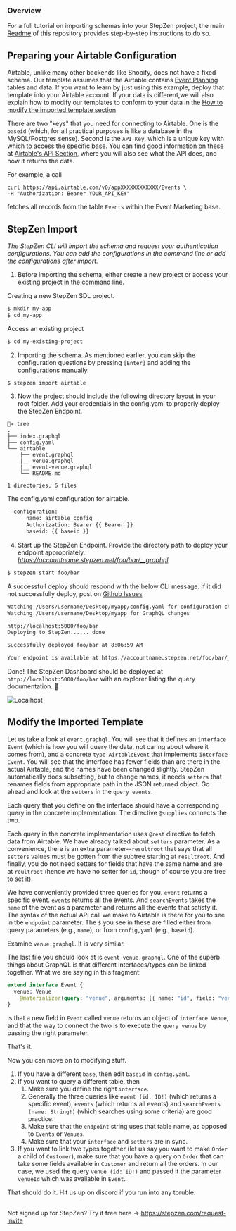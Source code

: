 ### Overview

For a full tutorial on importing schemas into your StepZen project, the main [Readme](https://github.com/steprz/stepzen-schemas) of this repository provides step-by-step instructions to do so.

## Preparing your Airtable Configuration

Airtable, unlike many other backends like Shopify, does not have a fixed schema. Our template assumes that the Airtable contains [Event Planning](https://airtable.com/templates/event-marketing) tables and data. If you want to learn by just using this example, deploy that template into your Airtable account. If your data is different,we will also explain how to modify our templates to conform to your data in the [How to modify the imported template section](#modify)

There are two "keys" that you need for connecting to Airtable. One is the `baseid` (which, for all practical purposes is like a database in the MySQL/Postgres sense). Second is the `API Key`, which is a unique key with which to access the specific base. You can find good information on these at [Airtable's API Section](https://airtable.com/api), where you will also see what the API does, and how it returns the data.

For example, a call

```curl
curl https://api.airtable.com/v0/appXXXXXXXXXXXX/Events \
-H "Authorization: Bearer YOUR_API_KEY"
```

fetches all records from the table `Events` within the Event Marketing base.

## StepZen Import <a href="import"></a>

<em>The StepZen CLI will import the schema and request your authentication configurations. You can add the configurations in the command line or add the configurations after import.</em>

1. Before importing the schema, either create a new project or access your existing project in the command line.

Creating a new StepZen SDL project.

```bash
$ mkdir my-app
$ cd my-app
```

Access an existing project

```bash
$ cd my-existing-project
```

2. Importing the schema. As mentioned earlier, you can skip the configuration questions by pressing `[Enter]` and adding the configurations manually.

```bash
$ stepzen import airtable
```

3. Now the project should include the following directory layout in your root folder. Add your credentials in the config.yaml to properly deploy the StepZen Endpoint.

```shell
🐒➔ tree
.
├── index.graphql
├── config.yaml
└── airtable
    ├── event.graphql
    |__ venue.graphql
    |__ event-venue.graphql
    └── README.md

1 directories, 6 files
```

The config.yaml configuration for airtable.

```bash
- configuration:
      name: airtable_config
      Authorization: Bearer {{ Bearer }}
      baseid: {{ baseid }}
```

4. Start up the StepZen Endpoint. Provide the directory path to deploy your endpoint appropriately.  
   <em>https://accountname.stepzen.net/foo/bar/__graphql</em>

```bash
$ stepzen start foo/bar
```

A successfull deploy should respond with the below CLI message. If it did not successfully deploy, post on [Github Issues](https://github.com/steprz/stepzen-schemas/issues)

```bash
Watching /Users/username/Desktop/myapp/config.yaml for configuration changes
Watching /Users/username/Desktop/myapp for GraphQL changes

http://localhost:5000/foo/bar
Deploying to StepZen...... done

Successfully deployed foo/bar at 8:06:59 AM

Your endpoint is available at https://accountname.stepzen.net/foo/bar/__graphql
```

Done! The StepZen Dashboard should be deployed at `http://localhost:5000/foo/bar` with an explorer listing the query documentation. 🚀

![Localhost](https://res.cloudinary.com/dvfhnc6ui/image/upload/v1614608265/stepzen-localhost-dashboard.png)

## Modify the Imported Template <a href="import"></a>

Let us take a look at `event.graphql`. You will see that it defines an `interface Event` (which is how you will query the data, not caring about where it comes from), and a concrete `type AirtableEvent` that implements `interface Event`. You will see that the interface has fewer fields than are there in the actual Airtable, and the names have been changed slightly. StepZen automatically does subsetting, but to change names, it needs `setters` that renames fields from appropriate path in the JSON returned object. Go ahead and look at the `setters` in the `query events`.

Each query that you define on the interface should have a corresponding query in the concrete implementation. The directive `@supplies` connects the two.

Each query in the concrete implementation uses `@rest` directive to fetch data from Airtable. We have already talked about `setters` parameter. As a convenience, there is an extra parameter--`resultroot` that says that all `setters` values must be gotten from the subtree starting at `resultroot`. And finally, you do not need setters for fields that have the same name and are at `reultroot` (hence we have no setter for `id`, though of course you are free to set it).

We have conveniently provided three queries for you. `event` returns a specific event. `events` returns all the events. And `searchEvents` takes the `name` of the event as a parameter and returns all the events that satisfy it. The syntax of the actual API call we make to Airtable is there for you to see in tbe `endpoint` parameter. The `$` you see in these are filled either from query parameters (e.g., `name`), or from `config,yaml` (e.g., `baseid`).

Examine `venue.graphql`. It is very similar.

The last file you should look at is `event-venue.graphql`. One of the superb things about GraphQL is that different interfaces/types can be linked together. What we are saying in this fragment:

```graphql
extend interface Event {
  venue: Venue
    @materializer(query: "venue", arguments: [{ name: "id", field: "venueId" }])
}
```

is that a new field in `Event` called `venue` returns an object of `interface Venue`, and that the way to connect the two is to execute the `query venue` by passing the right parameter.

That's it.

Now you can move on to modifying stuff.

1. If you have a different `base`, then edit `baseid` in `config.yaml`.
1. If you want to query a different table, then
   1. Make sure you define the right `interface`.
   1. Generally the three queries like `event (id: ID!)` (which returns a specific event), `events` (which returns all events) and `searchEvents (name: String!)` (which searches using some criteria) are good practice.
   1. Make sure that the `endpoint` string uses that table name, as opposed to `Events` or `Venues`.
   1. Make sure that your `interface` and `setters` are in sync.
1. If you want to link two types together (let us say you want to make `Order` a child of `Customer`), make sure that you have a query on `Order` that can take some fields available in `Customer` and return all the orders. In our case, we used the query `venue (id: ID!)` and passed it the parameter `venueId` which was available in `Event`.

That should do it. Hit us up on discord if you run into any toruble.

##

Not signed up for StepZen? Try it free here -> https://stepzen.com/request-invite
